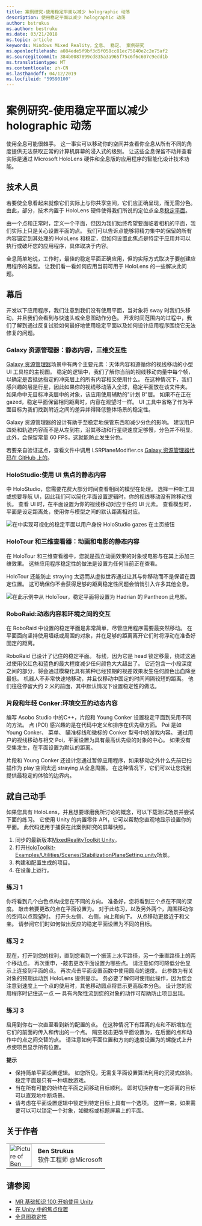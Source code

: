 ```yaml
---
title: 案例研究-使用稳定平面以减少 holographic 动荡
description: 使用稳定平面以减少 holographic 动荡
author: bstrukus
ms.author: bestruku
ms.date: 03/21/2018
ms.topic: article
keywords: Windows Mixed Reality，全息、 稳定、 案例研究
ms.openlocfilehash: a084ede5f9bf3d5f058cc81ec75840e2c2e75af2
ms.sourcegitcommit: 384b0087899cd835a3a965f75c6f6c607c9edd1b
ms.translationtype: MT
ms.contentlocale: zh-CN
ms.lasthandoff: 04/12/2019
ms.locfileid: "59590100"
---
```

# <a name="case-study---using-the-stabilization-plane-to-reduce-holographic-turbulence"></a>案例研究-使用稳定平面以减少 holographic 动荡

使用全息可能很棘手。 这一事实可以移动你的空间并查看你全息从所有不同的角度提供无法获取正常的计算机屏幕的浸入式的级别。 让这些全息保留不动并查看实际是通过 Microsoft HoloLens 硬件和全息版的应用程序的智能化设计技术功能。

## <a name="the-tech"></a>技术人员

若要使全息看起来就像它们实际上与你共享空间，它们应正确呈现，而无需分色。 由此，部分，技术内置于 HoloLens 硬件使得我们所说的定位点全息[稳定平面](hologram-stability.md#stabilization-plane)。

由一个点和正常时，定义一个平面，但因为我们始终希望要面临着相机的平面，我们实际上只是关心设置平面的点。 我们可以告诉点能够将精力集中的保留的所有内容锚定到其处理的 HoloLens 和稳定，但如何设置此焦点是特定于应用并可以执行或破坏您的应用程序，具体取决于内容。

全息简单地说，工作时，最佳的稳定平面正确应用，但的实际方式取决于要创建应用程序的类型。 让我们看一看如何应用当前可用于 HoloLens 的一些解决此问题。

## <a name="behind-the-scenes"></a>幕后

开发以下应用程序，我们注意到我们没有使用平面，当对象将 sway 时我们头移动，并且我们会看到与快速头或全息图动作分色。 开发时间范围内的过程中，我们了解到通过反复试验如何最好地使用稳定平面以及如何设计应用程序围绕它无法修复的问题。

### <a name="galaxy-explorer-stationary-content-3d-interactivity"></a>Galaxy 资源管理器：静态内容，三维交互性

[Galaxy 资源管理器](galaxy-explorer.md)场景中有两个主要元素：天体内容和遵循你的视线移动的小型 UI 工具栏的主视图。 稳定的逻辑中，我们了解你当前的视线移动向量中每个帧，以确定是否抵达指定的冲突层上的所有内容相交使用什么。 在这种情况下，我们感兴趣的层是行星，因此如果你的视线移动落入全球，稳定平面放在该文件夹。 如果命中无目标冲突层中的对象，该应用使用辅助的"计划 B"层。 如果不在正在 gazed，稳定平面保留相同距离时，内容在观望时一样。 UI 工具中省略了作为平面目标为我们找到附近之间的差异并得降低整体场景的稳定性。

Galaxy 资源管理器的设计有助于至稳定地保管东西和减少分色的影响。 建议用户四处和轨迹内容而不是从左到右，沿其移动和行星绕速度足够慢，分色并不明显。 此外，会保留常量 60 FPS，这就能防止发生分色。

若要亲自验证这点，查看文件中调用 LSRPlaneModifier.cs [Galaxy 资源管理器代码在 GitHub 上的](https://github.com/Microsoft/GalaxyExplorer/tree/master/Assets/Scripts/Utilities)。

### <a name="holostudio-stationary-content-with-a-ui-focus"></a>HoloStudio:使用 UI 焦点的静态内容

中 HoloStudio，您需要花费大部分时间查看相同的模型在处理。 选择一种新工具或想要导航 UI，因此我们可以简化平面设置逻辑时，你的视线移动没有除移动很长。 查看 UI 时，在平面设置为你的视线移动对应于任何 UI 元素。 查看模型时，平面是设定距离处，使用你与模型之间的默认距离相对应。

![在中实现可视化的稳定平面以用户身份 HoloStudio gazes 在主页按钮](images/holostudio-stabilization-plane-500px.png)

### <a name="holotour-and-3d-viewer-stationary-content-with-animation-and-movies"></a>HoloTour 和三维查看器：动画和电影的静态内容

在 HoloTour 和三维查看器中，您就是孤立动画效果的对象或电影与在其上添加三维效果。 这些应用程序稳定性的做法是设置为任何当前正在查看。

HoloTour 还能防止 straying 太远而从虚拟世界通过让其与你移动而不是保留在固定位置。 这可确保你不会获得足够的距离稳定性问题会悄悄引入许多其他全息。

![在此示例中从 HoloTour，稳定平面将设置为 Hadrian 的 Pantheon 此电影。](images/holotour-stabilization-plane-500px.jpg)

### <a name="roboraid-dynamic-content-and-environmental-interactions"></a>RoboRaid:动态内容和环境之间的交互

在 RoboRaid 中设置的稳定平面是非常简单，尽管应用程序需要最突然移动。 在平面面向坚持使用墙纸或周围的对象，并在足够的距离离开它们时将浮动在准备好固定的距离。

RoboRaid 已设计了记住的稳定平面。 标线，因为它是 head 锁定移最，绕过这通过使用仅红色和蓝色的最大程度减少任何颜色大大超出了。 它还包含一小段深度之间的部分，将会通过模糊化具有某种已经预期的视差效果发生任何颜色出血降至最低。 机器人不非常快速地移动，并且仅移动中固定的时间间隔较短的距离。 他们往往停留大约 2 米的前面，其中默认情况下设置稳定性的做法。

### <a name="fragments-and-young-conker-dynamic-content-with-environmental-interaction"></a>片段和年轻 Conker:环境交互的动态内容

编写 Asobo Studio 中的C++，片段和 Young Conker 设置稳定平面到采用不同的方法。 点 (POI) 感兴趣的是在代码中定义和排序在优先级方面。 Poi 是如 Young Conker、 菜单、 瞄准标线和徽标的 Conker 型号中的游戏内容。 通过用户的视线移动与相交 Poi，平面设置为具有最高优先级的对象的中心。 如果没有交集发生，在平面设置为默认的距离。

片段和 Young Conker 还设计您通过暂停应用程序，如果移动之外什么先前已扫描作为 play 空间太远 straying 从全息周围。 在这种情况下，它们可以让您找到提供最稳定的体验的边界内。

## <a name="do-it-yourself"></a>就自己动手

如果您具有 HoloLens，并且想要琢磨我所讨论的概念，可以下载测试场景并尝试下面的练习。 它使用 Unity 的内置零件 API，它可以帮助您直观地显示设置你的平面。 此代码还用于捕获在此案例研究的屏幕快照。
1. 同步的最新版本[MixedRealityToolkit Unity](https://github.com/Microsoft/MixedRealityToolkit-Unity)。
2. 打开[HoloToolkit-Examples/Utilities/Scenes/StabilizationPlaneSetting.unity](https://github.com/Microsoft/MixedRealityToolkit-Unity/blob/htk_release/Assets/HoloToolkit-Examples/Utilities/Scenes/StabilizationPlaneSetting.unity)场景。
3. 构建和配置生成的项目。
4. 在设备上运行。

### <a name="exercise-1"></a>练习 1

你将看到几个白色点构成您在不同的方向。 准备好，您将看到三个点在不同的深度。 敲击若要更改的点在平面设置为。 对于此练习，以及另外两个，周围移动你的空间以点观望时。 打开头左侧、 右侧，向上和向下。 从点移动更接近于和父亲。 请参阅它们时如何做出反应的稳定平面设置为不同的目标。

### <a name="exercise-2"></a>练习 2

现在，打开到您的权利，直到您看到一个振荡上水平路径，另一个垂直路径上的两个移动点。 再次重申，-敲击更改平面设置为哪些点。 请注意如何可降低分色显示上连接到平面的点。 再次点击平面设置函数中使用圆点的速度。 此参数为有关对象的预期运动到 HoloLens 提供提示。 务必要了解何时使用此操作，因为您会注意到速度上一个点的使用时，其他移动圆点将显示更高版本分色。 设计您的应用程序时记住这一点 — 具有内聚性流到您的对象的动作可帮助防止项目出现。

### <a name="exercise-3"></a>练习 3

启用到你右一次直至看到新的配置的点。 在这种情况下有距离的点和不断增加在它们的前面的传入和传出的一个点。 隔空敲击更改平面设置为，在后面的点和动作中的点之间交替的点。 请注意如何平面位置和方向的速度设置为的螺旋式上升点使项目显示所有位置。

**提示**
* 保持简单平面设置逻辑。 如您所见，无需复平面设置算法利用的沉浸式体验。 稳定平面是只有一种填数游戏。
* 当在所有可能的始终在平面之间移动目标顺利。 即时切换存有一定距离的目标可以直观地中断场景。
* 请考虑在平面设置逻辑中锁定到特定目标上具有一个选项。 这样一来，如果需要可以可以锁定一个对象，如徽标或标题屏幕上的平面。

## <a name="about-the-author"></a>关于作者

<table style="border-collapse:collapse">
<tr>
<td style="border-style: none" width="60px"><img alt="Picture of Ben Strukus" width="60" height="60" src="images/genericusertile.jpg"></td>
<td style="border-style: none"><b>Ben Strukus</b><br>软件工程师 @Microsoft</td>
</tr>
</table>

## <a name="see-also"></a>请参阅
* [MR 基础知识 100:开始使用 Unity](holograms-100.md)
* [在 Unity 中的焦点位置](focus-point-in-unity.md)
* [全息图稳定性](hologram-stability.md)
